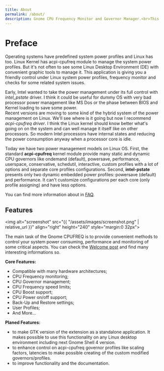 ```yaml
---
title: About
permalink: /about/
description: Gnome CPU Frequency Monitor and Governor Manager.<br>This is a lightweight CPU scaling monitor and a powerful CPU management tool using standard cpufreq kernel modules to collect information and manage governors.
---
```


# Preface

Operating systems have predefined system power profiles and Linux has too. Linux Kernel has acpi-cpufreq module to manage the system power profiles. But it's not often to see some Linux Desktop Environment (DE) with convenient graphic tools to manage it. This application is giving you a friendly control under Linux system power profiles, frequency monitor and checks for some related system issues.

<p class="description">Early, Intel wanted to take the power management under its full control with <i>intel_pstate</i> driver. I think it could be useful for dummy OS with very bad processor power management like MS Dos or the phase between BIOS and Kernel loading to save some power.<br>Recent versions are moving to some kind of the hybrid system of the power management on Linux. We'll see where is it going but now I recommend <i>acpi-cpufreq driver</i>. I think the Linux kernel should know better what's going on on the system and can well manage it itself like on other processors. So modern Intel processors have internal states and reducing the power consumption anyway when a processor core is idle.</p>

Today we have two power management models on Linux OS. First, the standard **acpi-cpufreq** kernel module provide many static and dynamic CPU governors like ondemand (default), powersave, performance, userspace, conservative, schedutil, interactive, custom profiles with a lot of options and separate core profiles configurations. Second, **intel-pstate** presents only two dynamic embedded power profiles: powersave (default) and performance. It can't customize configurations per each core (only profile assigning) and have less options.

You can find more information about in [FAQ](/cpufreq/faq).

## Features
<img alt="screenshot" src="{{ "/assets/images/screenshot.png" | relative_url }}" align="right" height="240" style="margin:0 32px">

The main task of the Gnome CPUFREQ is to provide convenient methods to control your system power consuming, performance and monitoring of some critical aspects. You can check the [Welcome post](/cpufreq/news/2018-02-26-hello-world/) and find many interesting informations so.

**Core Features:**
* Compatible with many hardware architectures;
* CPU Frequency monitoring;
* CPU Governor management;
* CPU Frequency speed limits;
* CPU Boost support;
* CPU Power on/off support;
* Back-Up and Restore settings;
* User Profiles;
* And More...

**Planed Features:**
* to make GTK version of the extension as a standalone application. It makes possible to use this functionality on any Linux desktop environment including next Gnome Shell 4 version.
* to enhance control on acpi-cpufreq governor profiles like scaling factors, latencies to make possible creating of the custom modified governors/profiles.
* to improve functionality and the documentation.
